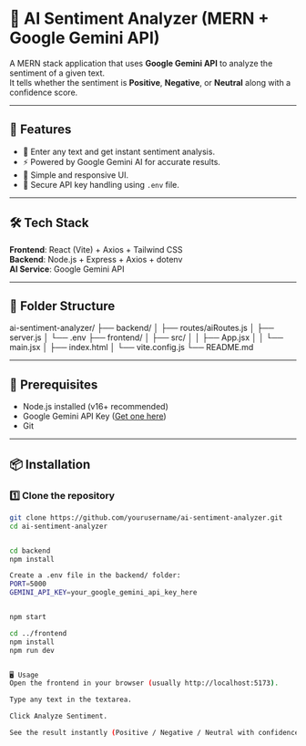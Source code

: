 # 🧠 AI Sentiment Analyzer (MERN + Google Gemini API)

A MERN stack application that uses **Google Gemini API** to analyze the sentiment of a given text.  
It tells whether the sentiment is **Positive**, **Negative**, or **Neutral** along with a confidence score.

---

## 🚀 Features
- 📝 Enter any text and get instant sentiment analysis.
- ⚡ Powered by Google Gemini AI for accurate results.
- 🎨 Simple and responsive UI.
- 🔐 Secure API key handling using `.env` file.

---

## 🛠 Tech Stack
**Frontend**: React (Vite) + Axios + Tailwind CSS  
**Backend**: Node.js + Express + Axios + dotenv  
**AI Service**: Google Gemini API

---

## 📂 Folder Structure
ai-sentiment-analyzer/
├── backend/
│ ├── routes/aiRoutes.js
│ ├── server.js
│ └── .env
├── frontend/
│ ├── src/
│ │ ├── App.jsx
│ │ └── main.jsx
│ ├── index.html
│ └── vite.config.js
└── README.md


---

## 🔑 Prerequisites
- Node.js installed (v16+ recommended)
- Google Gemini API Key ([Get one here](https://aistudio.google.com/))
- Git

---

## 📦 Installation

### 1️⃣ Clone the repository
```bash
git clone https://github.com/yourusername/ai-sentiment-analyzer.git
cd ai-sentiment-analyzer


cd backend
npm install

Create a .env file in the backend/ folder:
PORT=5000
GEMINI_API_KEY=your_google_gemini_api_key_here


npm start

cd ../frontend
npm install
npm run dev


🖥 Usage
Open the frontend in your browser (usually http://localhost:5173).

Type any text in the textarea.

Click Analyze Sentiment.

See the result instantly (Positive / Negative / Neutral with confidence score).